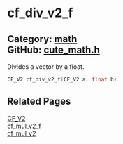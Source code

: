 [](../header.md ':include')

# cf_div_v2_f

Category: [math](/api_reference?id=math)  
GitHub: [cute_math.h](https://github.com/RandyGaul/cute_framework/blob/master/include/cute_math.h)  
---

Divides a vector by a float.

```cpp
CF_V2 cf_div_v2_f(CF_V2 a, float b)
```

## Related Pages

[CF_V2](/math/cf_v2.md)  
[cf_mul_v2_f](/math/cf_mul_v2_f.md)  
[cf_mul_v2](/math/cf_mul_v2.md)  
